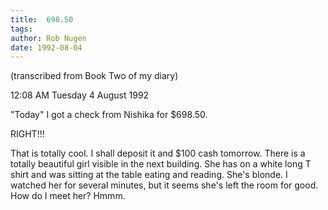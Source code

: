 ```yaml
---
title:  698.50
tags: 
author: Rob Nugen
date: 1992-08-04
---
```


<p class=note>(transcribed from Book Two of my diary)

<p class=date>12:08 AM Tuesday 4 August 1992

<p>"Today" I got a check from Nishika for $698.50.

<p>RIGHT!!!

<p>That is totally cool.  I shall deposit it and $100 cash tomorrow.
There is a totally beautiful girl visible in the next building.  She
has on a white long T shirt and was sitting at the table eating and
reading.  She's blonde.  I watched her for several minutes, but it
seems she's left the room for good.  How do I meet her?  Hmmm.
